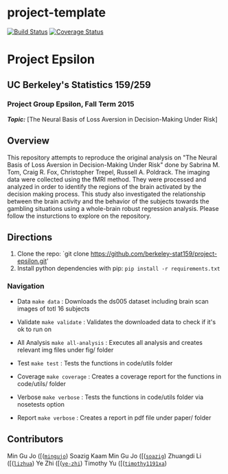 # project-template
[![Build Status](https://travis-ci.org/berkeley-stat159/project-epsilon.svg?branch=master)](https://travis-ci.org/berkeley-stat159/project-epsilon?branch=master)
[![Coverage Status](https://coveralls.io/repos/berkeley-stat159/project-epsilon/badge.svg?branch=master)](https://coveralls.io/r/berkeley-stat159/project-epsilon?branch=master)

# Project Epsilon
## UC Berkeley's Statistics 159/259
### Project Group Epsilon, Fall Term 2015 

_**Topic:**_ [The Neural Basis of Loss Aversion in Decision-Making Under Risk] 

## Overview
This repository attempts to reproduce the original analysis on "The Neural Basis of Loss Aversion in Decision-Making Under Risk" done by Sabrina M. Tom, Craig R. Fox, Christopher Trepel, Russell A. Poldrack. The imaging data were collected using the fMRI method. They were processed and analyzed in order to identify the regions of the brain activated by the decision making process. This study also investigated the relationship between the brain activity and the behavior of the subjects towards the gambling situations using a whole-brain robust regression analysis. 
Please follow the insturctions to explore on the repository.


## Directions
1. Clone the repo: `git clone https://github.com/berkeley-stat159/project-epsilon.git'
2. Install python dependencies with pip: `pip install -r requirements.txt` 

### Navigation
 - Data `make data` : Downloads the ds005 dataset including brain scan images of totl 16 subjects

 - Validate `make validate` : Validates the downloaded data to check if it's ok to run on 

 - All Analysis `make all-analysis` : Executes all analysis and creates relevant img files under fig/ folder

 - Test `make test` : Tests the functions in code/utils folder

 - Coverage `make coverage` : Creates a coverage report for the functions in code/utils/ folder

 - Verbose `make verbose` : Tests the functions in code/utils folder via nosetests option

 - Report `make verbose` : Creates a report in pdf file under paper/ folder

## Contributors
Min Gu Jo ([([`mingujo`](https://github.com/mingujo))
Soazig Kaam Min Gu Jo ([([`soazig`](https://github.com/soazig))
Zhuangdi Li ([([`lizhua`](https://github.com/lizhua))
Ye Zhi ([([`ye-zhi`](https://github.com/ye-zhi))
Timothy Yu ([([`timothy1191xa`](https://github.com/timothy1191xa))
